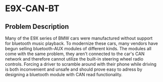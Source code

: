 # E9X-CAN-BT

## Problem Description
Many of the E9X series of BMW cars were manufactured without support for bluetooth music playback. To modernize these cars, many vendors have begun selling bluetooth-AUX modules of different kinds. The modules all come with the same problem, they aren't connected to the car's CAN network and therefore cannot utilize the built-in steering wheel radio controls. Forcing a driver to scramble around with their phone while driving is both inconvenient and unsafe and should prove easy to adress by designing a bluetooth module with CAN read functionality.
